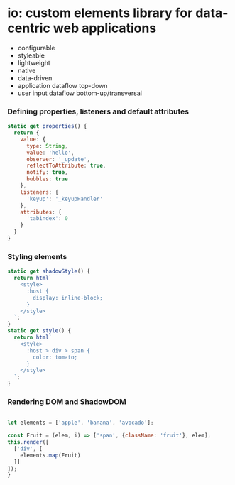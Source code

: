 # io: custom elements library for data-centric web applications

* configurable
* styleable
* lightweight
* native
* data-driven
* application dataflow top-down
* user input dataflow bottom-up/transversal

### Defining properties, listeners and default attributes

```javascript
static get properties() {
  return {
    value: {
      type: String,
      value: 'hello',
      observer: '_update',
      reflectToAttribute: true,
      notify: true,
      bubbles: true
    },
    listeners: {
      'keyup': '_keyupHandler'
    },
    attributes: {
      'tabindex': 0
    }
  }
}
```

### Styling elements

```javascript
static get shadowStyle() {
  return html`
    <style>
      :host {
        display: inline-block;
      }
    </style>
  `;
}
static get style() {
  return html`
    <style>
      :host > div > span {
        color: tomato;
      }
    </style>
  `;
}
```

### Rendering DOM and ShadowDOM

```javascript

let elements = ['apple', 'banana', 'avocado'];

const Fruit = (elem, i) => ['span', {className: 'fruit'}, elem];
this.render([
  ['div', [
    elements.map(Fruit)
  ]]
]);
}

```

